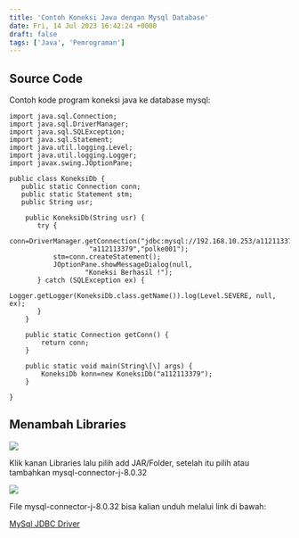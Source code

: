 ```yaml
---
title: 'Contoh Koneksi Java dengan Mysql Database'
date: Fri, 14 Jul 2023 16:42:24 +0000
draft: false
tags: ['Java', 'Pemrograman']
---
```


Source Code
-----------

Contoh kode program koneksi java ke database mysql:

```
import java.sql.Connection;
import java.sql.DriverManager;
import java.sql.SQLException;
import java.sql.Statement;
import java.util.logging.Level;
import java.util.logging.Logger;
import javax.swing.JOptionPane;

public class KoneksiDb {
   public static Connection conn;
   public static Statement stm;
   public String usr;

    public KoneksiDb(String usr) {
       try {
           conn=DriverManager.getConnection("jdbc:mysql://192.168.10.253/a112113379",
                    "a112113379","polke001");
           stm=conn.createStatement();
           JOptionPane.showMessageDialog(null, 
                   "Koneksi Berhasil !");
       } catch (SQLException ex) {
           Logger.getLogger(KoneksiDb.class.getName()).log(Level.SEVERE, null, ex);
       }
    }

    public static Connection getConn() {
        return conn;
    }
   
    public static void main(String\[\] args) {
        KoneksiDb konn=new KoneksiDb("a112113379");
    }
 
}
```

Menambah Libraries
------------------

[![](https://blogger.googleusercontent.com/img/b/R29vZ2xl/AVvXsEhFXtkGKJDwRfBkvVoAofA8K4v6Gmpl_23WDnxJnlosg1H2FyUssAwcti37MJ2yRMAC6M1aVDuuTFNvQ42ldiPgykNfFDzRjuX3mZVCY74a9p2aAlbOQDmMjWtqLVcudHXupGwm36qytnAg7fd_dUJ2pOE7613AUka-xhFSzJVYvJhrKGlXBWbTxZ2reQ/s1600/Screenshot%20%2813%29.png)](https://blogger.googleusercontent.com/img/b/R29vZ2xl/AVvXsEhFXtkGKJDwRfBkvVoAofA8K4v6Gmpl_23WDnxJnlosg1H2FyUssAwcti37MJ2yRMAC6M1aVDuuTFNvQ42ldiPgykNfFDzRjuX3mZVCY74a9p2aAlbOQDmMjWtqLVcudHXupGwm36qytnAg7fd_dUJ2pOE7613AUka-xhFSzJVYvJhrKGlXBWbTxZ2reQ/s1600/Screenshot%20%2813%29.png)

Klik kanan Libraries lalu pilih add JAR/Folder, setelah itu pilih atau tambahkan mysql-connector-j-8.0.32

[![](https://blogger.googleusercontent.com/img/b/R29vZ2xl/AVvXsEg8b8s7ZDbBFe0tqdxKQHA0M7VR461SCCFjcxBsCqXSNMCxqWNZlJI_tbcwAdlmcB3uMzcTAtDYcg1y8gXZTa8J5jJvh8Y3zUDm6K86YKsadEukn6ws8BUgFiEhZhtIXXDHqnpsdbyLYDNSSUQ0Xeld56vU2ix1dclRVtPa3uENXU9qEEm9vYmDi24-1A/s1600/Screenshot%20%2814%29.png)](https://blogger.googleusercontent.com/img/b/R29vZ2xl/AVvXsEg8b8s7ZDbBFe0tqdxKQHA0M7VR461SCCFjcxBsCqXSNMCxqWNZlJI_tbcwAdlmcB3uMzcTAtDYcg1y8gXZTa8J5jJvh8Y3zUDm6K86YKsadEukn6ws8BUgFiEhZhtIXXDHqnpsdbyLYDNSSUQ0Xeld56vU2ix1dclRVtPa3uENXU9qEEm9vYmDi24-1A/s1600/Screenshot%20%2814%29.png)

File mysql-connector-j-8.0.32 bisa kalian unduh melalui link di bawah:

[MySql JDBC Driver](https://dbschema.com/jdbc-driver/MySql.html)